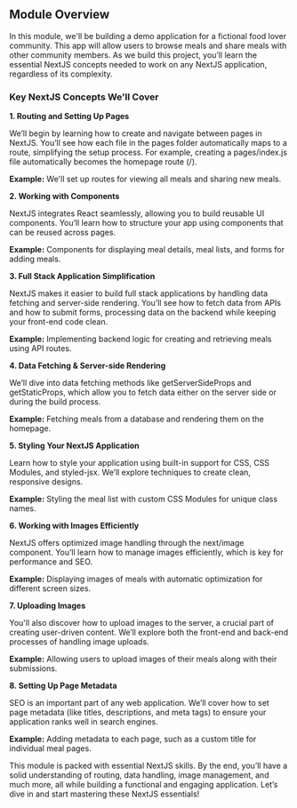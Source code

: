 ## Module Overview

In this module, we'll be building a demo application for a fictional food lover community. This app will allow users to browse meals and share meals with other community members. As we build this project, you’ll learn the essential NextJS concepts needed to work on any NextJS application, regardless of its complexity.

### Key NextJS Concepts We'll Cover

**1. Routing and Setting Up Pages**

We’ll begin by learning how to create and navigate between pages in NextJS. You’ll see how each file in the pages folder automatically maps to a route, simplifying the setup process. For example, creating a pages/index.js file automatically becomes the homepage route (/).

**Example:** We'll set up routes for viewing all meals and sharing new meals.

**2. Working with Components**

NextJS integrates React seamlessly, allowing you to build reusable UI components. You’ll learn how to structure your app using components that can be reused across pages.

**Example:** Components for displaying meal details, meal lists, and forms for adding meals.

**3. Full Stack Application Simplification**

NextJS makes it easier to build full stack applications by handling data fetching and server-side rendering. You’ll see how to fetch data from APIs and how to submit forms, processing data on the backend while keeping your front-end code clean.

**Example:** Implementing backend logic for creating and retrieving meals using API routes.

**4. Data Fetching & Server-side Rendering**

We’ll dive into data fetching methods like getServerSideProps and getStaticProps, which allow you to fetch data either on the server side or during the build process.

**Example:** Fetching meals from a database and rendering them on the homepage.

**5. Styling Your NextJS Application**

Learn how to style your application using built-in support for CSS, CSS Modules, and styled-jsx. We’ll explore techniques to create clean, responsive designs.

**Example:** Styling the meal list with custom CSS Modules for unique class names.

**6. Working with Images Efficiently**

NextJS offers optimized image handling through the next/image component. You’ll learn how to manage images efficiently, which is key for performance and SEO.

**Example:** Displaying images of meals with automatic optimization for different screen sizes.

**7. Uploading Images**

You'll also discover how to upload images to the server, a crucial part of creating user-driven content. We’ll explore both the front-end and back-end processes of handling image uploads.

**Example:** Allowing users to upload images of their meals along with their submissions.

**8. Setting Up Page Metadata**

SEO is an important part of any web application. We’ll cover how to set page metadata (like titles, descriptions, and meta tags) to ensure your application ranks well in search engines.

**Example:** Adding metadata to each page, such as a custom title for individual meal pages.

This module is packed with essential NextJS skills. By the end, you’ll have a solid understanding of routing, data handling, image management, and much more, all while building a functional and engaging application. Let’s dive in and start mastering these NextJS essentials!